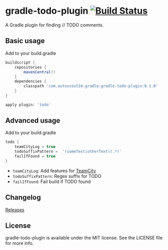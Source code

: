 # gradle-todo-plugin [![Build Status](https://travis-ci.org/AutoScout24/gradle-todo-plugin.png)](https://travis-ci.org/AutoScout24/gradle-todo-plugin)

A Gradle plugin for finding // TODO comments.

## Basic usage

Add to your build.gradle

```gradle
buildscript {
    repositories {
        mavenCentral()
    }
    dependencies {
        classpath 'com.autoscout24.gradle:gradle-todo-plugin:0.1.0'
    }
}

apply plugin: 'todo'
```

## Advanced usage

Add to your build.gradle

```gradle
todo {
    teamCityLog = true
    todoSuffixPattern =  '(someText|otherText)(.*)'
    failIfFound = true
}
```

* `teamCityLog`: Add features for [TeamCity](http://www.jetbrains.com/teamcity/)
* `todoSuffixPattern`: Regex suffix for TODO
* `failIfFound`: Fail build if TODO found

## Changelog

[Releases](https://github.com/AutoScout24/gradle-todo-plugin/releases)

## License

gradle-todo-plugin is available under the MIT license. See the LICENSE file for more info.
